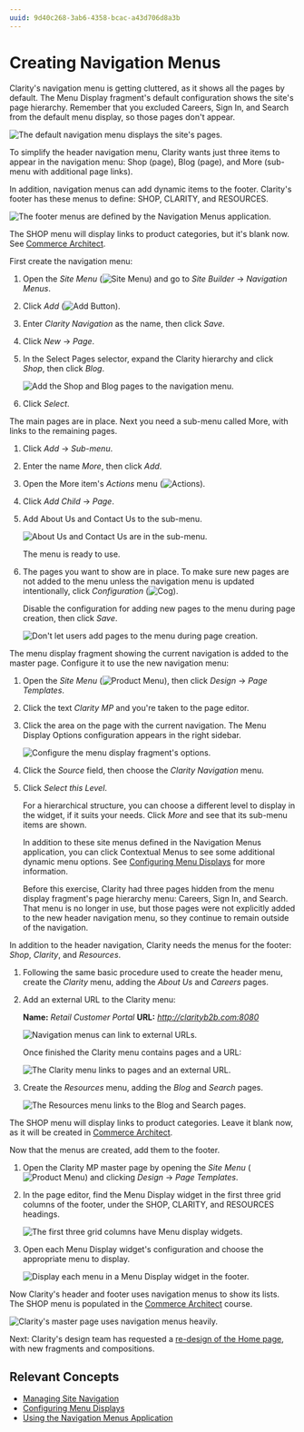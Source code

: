```yaml
---
uuid: 9d40c268-3ab6-4358-bcac-a43d706d8a3b
---
```

# Creating Navigation Menus

Clarity's navigation menu is getting cluttered, as it shows all the pages by default. The Menu Display fragment's default configuration shows the site's page hierarchy. Remember that you excluded Careers, Sign In, and Search from the default menu display, so those pages don't appear.

![The default navigation menu displays the site's pages.](./creating-navigation-menus/images/01.png)

To simplify the header navigation menu, Clarity wants just three items to appear in the navigation menu: Shop (page), Blog (page), and More (sub-menu with additional page links).

In addition, navigation menus can add dynamic items to the footer. Clarity's footer has these menus to define: SHOP, CLARITY, and RESOURCES.

![The footer menus are defined by the Navigation Menus application.](./creating-navigation-menus/images/06.png)

The SHOP menu will display links to product categories, but it's blank now. See [Commerce Architect](../../commerce-architect.md).

First create the navigation menu:

1. Open the *Site Menu* (![Site Menu](../../images/icon-product-menu.png)) and go to _Site Builder_ &rarr; _Navigation Menus_.

1. Click *Add* (![Add Button](../../images/icon-add.png)).

1. Enter _Clarity Navigation_ as the name, then click _Save_.

1. Click _New_ &rarr; _Page_.

1. In the Select Pages selector, expand the Clarity hierarchy and click _Shop_, then click _Blog_.

   ![Add the Shop and Blog pages to the navigation menu.](./creating-navigation-menus/images/02.png)

1. Click _Select_.

The main pages are in place. Next you need a sub-menu called More, with links to the remaining pages.

1. Click _Add_ &rarr; _Sub-menu_.

1. Enter the name _More_, then click _Add_.

1. Open the More item's *Actions* menu (![Actions](../../images/icon-actions.png)).

1. Click _Add Child_ &rarr; _Page_.

1. Add About Us and Contact Us to the sub-menu.

   ![About Us and Contact Us are in the sub-menu.](./creating-navigation-menus/images/03.png)

   The menu is ready to use.

1. The pages you want to show are in place. To make sure new pages are not added to the menu unless the navigation menu is updated intentionally, click *Configuration* (![Cog](../../images/icon-cog3.png)).

   Disable the configuration for adding new pages to the menu during page creation, then click _Save_.

   <!--If this configuration text is changed it will require a new screenshot: see https://liferay.slack.com/archives/CL9RTSZ52/p1695737943028559 -->

   ![Don't let users add pages to the menu during page creation.](./creating-navigation-menus/images/05.png)

The menu display fragment showing the current navigation is added to the master page. Configure it to use the new navigation menu:

1. Open the _Site Menu_ (![Product Menu](../../images/icon-product-menu.png)), then click _Design_ &rarr; _Page Templates_.

1. Click the text _Clarity MP_ and you're taken to the page editor.

1. Click the area on the page with the current navigation. The Menu Display Options configuration appears in the right sidebar.

   ![Configure the menu display fragment's options.](./creating-navigation-menus/images/04.png)

1. Click the _Source_ field, then choose the _Clarity Navigation_ menu.

1. Click _Select this Level_. 

   For a hierarchical structure, you can choose a different level to display in the widget, if it suits your needs. Click _More_ and see that its sub-menu items are shown.

   In addition to these site menus defined in the Navigation Menus application, you can click Contextual Menus to see some additional dynamic menu options. See [Configuring Menu Displays](https://learn.liferay.com/en/w/dxp/site-building/site-navigation/configuring-menu-displays) for more information.

   Before this exercise, Clarity had three pages hidden from the menu display fragment's page hierarchy menu: Careers, Sign In, and Search. That menu is no longer in use, but those pages were not explicitly added to the new header navigation menu, so they continue to remain outside of the navigation.

In addition to the header navigation, Clarity needs the menus for the footer: *Shop*, *Clarity*, and *Resources*.

1. Following the same basic procedure used to create the header menu, create the *Clarity* menu, adding the *About Us* and *Careers* pages.

1. Add an external URL to the Clarity menu: 

   **Name:** *Retail Customer Portal*
   **URL:** *http://clarityb2b.com:8080*
   <!-- Update above link to the actual site address -->

   ![Navigation menus can link to external URLs.](./creating-navigation-menus/images/10.png)

   Once finished the Clarity menu contains pages and a URL:

   ![The Clarity menu links to pages and an external URL.](./creating-navigation-menus/images/08.png)

1. Create the *Resources* menu, adding the *Blog* and *Search* pages.

   ![The Resources menu links to the Blog and Search pages.](./creating-navigation-menus/images/09.png)

The SHOP menu will display links to product categories. Leave it blank now, as it will be created in [Commerce Architect](../../commerce-architect.md).

Now that the menus are created, add them to the footer.

1. Open the Clarity MP master page by opening the _Site Menu_ (![Product Menu](../../images/icon-product-menu.png)) and clicking _Design_ &rarr; _Page Templates_.

1. In the page editor, find the Menu Display widget in the first three grid columns of the footer, under the SHOP, CLARITY, and RESOURCES headings. 

   ![The first three grid columns have Menu display widgets.](./creating-navigation-menus/images/13.png)

1. Open each Menu Display widget's configuration and choose the appropriate menu to display.

   ![Display each menu in a Menu Display widget in the footer.](./creating-navigation-menus/images/11.png)

Now Clarity's header and footer uses navigation menus to show its lists. The SHOP menu is populated in the [Commerce Architect](../../commerce-architect.md) course.

![Clarity's master page uses navigation menus heavily.](./creating-navigation-menus/images/12.png)

Next: Clarity's design team has requested a [re-design of the Home page](./designing-the-home-page.md), with new fragments and compositions.

## Relevant Concepts

* [Managing Site Navigation](https://learn.liferay.com/en/w/dxp/site-building/site-navigation/managing-site-navigation)
* [Configuring Menu Displays](https://learn.liferay.com/en/w/dxp/site-building/site-navigation/configuring-menu-displays)
* [Using the Navigation Menus Application](https://learn.liferay.com/en/w/dxp/site-building/site-navigation/using-the-navigation-menus-application)
